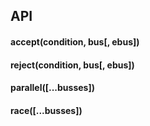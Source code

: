 ## API

#### accept(condition, bus[, ebus])
#### reject(condition, bus[, ebus])
#### parallel([...busses])
#### race([...busses])


<Example>
</Example>
